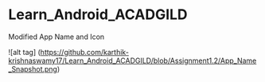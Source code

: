 # Learn_Android_ACADGILD
Modified App Name and Icon

![alt tag] (https://github.com/karthik-krishnaswamy17/Learn_Android_ACADGILD/blob/Assignment1.2/App_Name_Snapshot.png)

